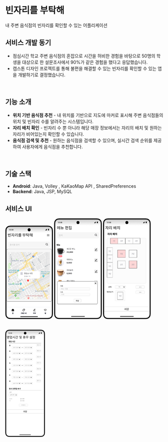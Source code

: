 # 빈자리를 부탁해
내 주변 음식점의 빈자리를 확인할 수 있는 어플리케이션
<br>

## 서비스 개발 동기
- 점심시간 학교 주변 음식점의 혼잡으로 시간을 허비한 경험을 바탕으로 50명의 학생을 대상으로 한 설문조사에서 90%가 같은 경험을 했다고 응답했습니다.
- 캡스톤 디자인 프로젝트를 통해 불편을 해결할 수 있는 빈자리를 확인할 수 있는 앱을 개발하기로 결정했습니다.

<br>

## 기능 소개

- **위치 기반 음식점 추천** - 내 위치를 기반으로 지도에 마커로 표시해 주변 음식점들의 위치 및 빈자리 수를 알려주는 시스템입니다.
- **자리 배치 확인** - 빈자리 수 뿐 아니라 해당 매장 정보에서는 자리의 배치 및 원하는 자리가 비어있는지 확인할 수 있습니다.
- **음식점 검색 및 추천** - 원하는 음식점을 검색할 수 있으며, 실시간 검색 순위를 제공하여 사용자에게 음식점을 추천합니다.

<br>

## 기술 스택

- **Android**: Java, Volley , KaKaoMap API , SharedPreferences 
- **Backend**: Java, JSP, MySQL


## 서비스 UI
<img src = "images/appinfo_1.png" width ="30%" /> <img src = "images/appinfo_4.png" width= "30%" />
<img src = "images/appinfo_2.png" width= "30%" /> 

<br>
<img src = "images/appinfo_3.png" width = "25%"/>

